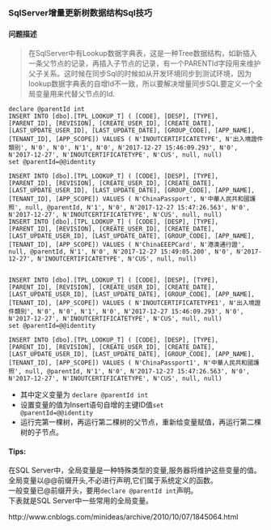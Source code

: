 ### SqlServer增量更新树数据结构Sql技巧

#### 问题描述
> 在SqlServer中有Lookup数据字典表，这是一种Tree数据结构，如新插入一条父节点的记录，再插入子节点的记录，有一个PARENTId字段用来维护父子关系。这时候在同步Sql的时候如从开发环境同步到测试环境，因为lookup数据字典表的自增Id不一致，所以要解决增量同步SQL要定义一个全局变量用来代替父节点的Id.

```
declare @parentId int
INSERT INTO [dbo].[TPL_LOOKUP_T] ( [CODE], [DESP], [TYPE], [PARENT_ID], [REVISION], [CREATE_USER_ID], [CREATE_DATE], [LAST_UPDATE_USER_ID], [LAST_UPDATE_DATE], [GROUP_CODE], [APP_NAME], [TENANT_ID], [APP_SCOPE]) VALUES ( N'INOUTCERTIFICATETYPE', N'出入境證件類別', N'0', N'0', N'1', N'0', N'2017-12-27 15:46:09.293', N'0', N'2017-12-27', N'INOUTCERTIFICATETYPE', N'CUS', null, null)
set @parentId=@@identity

INSERT INTO [dbo].[TPL_LOOKUP_T] ( [CODE], [DESP], [TYPE], [PARENT_ID], [REVISION], [CREATE_USER_ID], [CREATE_DATE], [LAST_UPDATE_USER_ID], [LAST_UPDATE_DATE], [GROUP_CODE], [APP_NAME], [TENANT_ID], [APP_SCOPE]) VALUES ( N'ChinaPassport', N'中華人民共和國護照', null, @parentId, N'1', N'0', N'2017-12-27 15:47:26.563', N'0', N'2017-12-27', N'INOUTCERTIFICATETYPE', N'CUS', null, null)
INSERT INTO [dbo].[TPL_LOOKUP_T] ( [CODE], [DESP], [TYPE], [PARENT_ID], [REVISION], [CREATE_USER_ID], [CREATE_DATE], [LAST_UPDATE_USER_ID], [LAST_UPDATE_DATE], [GROUP_CODE], [APP_NAME], [TENANT_ID], [APP_SCOPE]) VALUES ( N'ChinaEEEPCard', N'港澳通行證', null, @parentId, N'1', N'0', N'2017-12-27 15:49:05.200', N'0', N'2017-12-27', N'INOUTCERTIFICATETYPE', N'CUS', null, null)


INSERT INTO [dbo].[TPL_LOOKUP_T] ( [CODE], [DESP], [TYPE], [PARENT_ID], [REVISION], [CREATE_USER_ID], [CREATE_DATE], [LAST_UPDATE_USER_ID], [LAST_UPDATE_DATE], [GROUP_CODE], [APP_NAME], [TENANT_ID], [APP_SCOPE]) VALUES ( N'INOUTCERTIFICATETYPE1', N'出入境證件類別', N'0', N'0', N'1', N'0', N'2017-12-27 15:46:09.293', N'0', N'2017-12-27', N'INOUTCERTIFICATETYPE', N'CUS', null, null)
set @parentId=@@identity

INSERT INTO [dbo].[TPL_LOOKUP_T] ( [CODE], [DESP], [TYPE], [PARENT_ID], [REVISION], [CREATE_USER_ID], [CREATE_DATE], [LAST_UPDATE_USER_ID], [LAST_UPDATE_DATE], [GROUP_CODE], [APP_NAME], [TENANT_ID], [APP_SCOPE]) VALUES ( N'ChinaPassport1', N'中華人民共和國護照', null, @parentId, N'1', N'0', N'2017-12-27 15:47:26.563', N'0', N'2017-12-27', N'INOUTCERTIFICATETYPE', N'CUS', null, null)

```

* 其中定义变量为 <code>declare @parentId int</code>
* 设置变量的值为Insert语句自增的主键ID值<code>set @parentId=@@identity</code>
* 运行完第一棵树，再运行第二棵树的父节点，重新给变量赋值，再运行第二棵树的子节点。

#### Tips:
在SQL Server中，全局变量是一种特殊类型的变量,服务器将维护这些变量的值。全局变量以@@前缀开头,不必进行声明,它们属于系统定义的函数。<br>
一般变量已@前缀开头，要用<code>declare @parentId int</code>声明。<br>
下表就是SQL Server中一些常用的全局变量。<br>
<link>http://www.cnblogs.com/minideas/archive/2010/10/07/1845064.html</link>